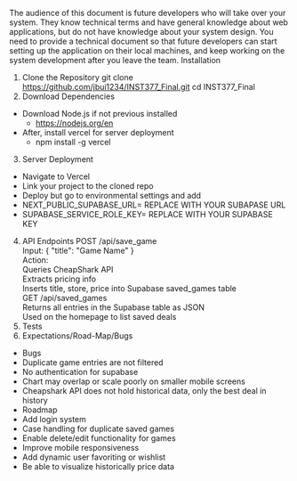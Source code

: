 The audience of this document is future developers who will take over your system.
They know technical terms and have general knowledge about web applications, but do not have knowledge about your system design.
You need to provide a technical document so that future developers can start setting up the application on their local machines, and keep working on the system development after you leave the team.
Installation
1. Clone the Repository
git clone https://github.com/jbui1234/INST377_Final.git
cd INST377_Final
2. Download Dependencies
 - Download Node.js if not previous installed
   - https://nodejs.org/en
  - After, install vercel for server deployment
    - npm install -g vercel
3. Server Deployment
  - Navigate to Vercel
  - Link your project to the cloned repo
  - Deploy but go to environmental settings and add
  - NEXT_PUBLIC_SUPABASE_URL= REPLACE WITH YOUR SUBAPASE URL
  - SUPABASE_SERVICE_ROLE_KEY= REPLACE WITH YOUR SUPABASE KEY
4. API Endpoints
POST /api/save_game  
Input: { "title": "Game Name" }  
Action:  
Queries CheapShark API  
Extracts pricing info  
Inserts title, store, price into Supabase saved_games table  
GET /api/saved_games  
Returns all entries in the Supabase table as JSON  
Used on the homepage to list saved deals  
5. Tests
6. Expectations/Road-Map/Bugs
- Bugs 
 - Duplicate game entries are not filtered
 - No authentication for supabase
 - Chart may overlap or scale poorly on smaller mobile screens
 - Cheapshark API does not hold historical data, only the best deal in history
- Roadmap
 - Add login system 
 - Case handling for duplicate saved games
 - Enable delete/edit functionality for games
 - Improve mobile responsiveness
 - Add dynamic user favoriting or wishlist
 - Be able to visualize historically price data


